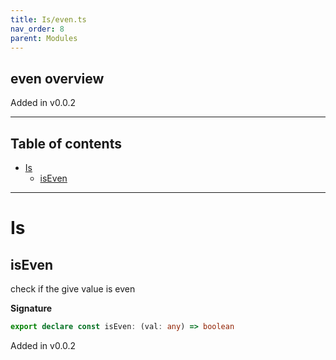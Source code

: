 ```yaml
---
title: Is/even.ts
nav_order: 8
parent: Modules
---
```


## even overview

Added in v0.0.2

---

<h2 class="text-delta">Table of contents</h2>

- [Is](#is)
  - [isEven](#iseven)

---

# Is

## isEven

check if the give value is even

**Signature**

```ts
export declare const isEven: (val: any) => boolean
```

Added in v0.0.2
